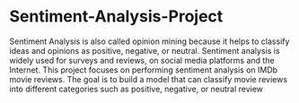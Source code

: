 # Sentiment-Analysis-Project
Sentiment Analysis is also called opinion mining because it helps to classify ideas and opinions as positive, negative, or neutral. Sentiment analysis is widely used for surveys and reviews, on social media platforms and the Internet.
This project focuses on performing sentiment analysis on IMDb movie reviews. The goal is to build a model that can classify movie reviews into different categories such as positive, negative, or neutral review

